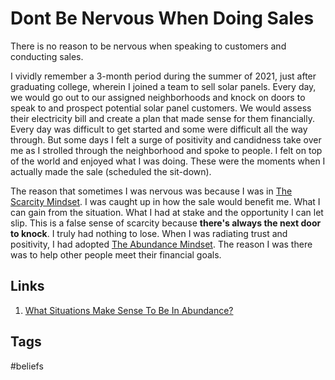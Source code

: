 # Dont Be Nervous When Doing Sales

There is no reason to be nervous when speaking to customers and conducting sales.  

I vividly remember a 3-month period during the summer of 2021, just after graduating college, wherein I joined a team to sell solar panels. Every day, we would go out to our assigned neighborhoods and knock on doors to speak to and prospect potential solar panel customers. We would assess their electricity bill and create a plan that made sense for them financially. Every day was difficult to get started and some were difficult all the way through. But some days I felt a surge of positivity and candidness take over me as I strolled through the neighborhood and spoke to people. I felt on top of the world and enjoyed what I was doing. These were the moments when I actually made the sale (scheduled the sit-down).  

The reason that sometimes I was nervous was because I was in [The Scarcity Mindset](./202308040127). I was caught up in how the sale would benefit me. What I can gain from the situation. What I had at stake and the opportunity I can let slip. This is a false sense of scarcity because **there's always the next door to knock**. I truly had nothing to lose. When I was radiating trust and positivity, I had adopted [The Abundance Mindset](./202308040125). The reason I was there was to help other people meet their financial goals.  

## Links
1. [What Situations Make Sense To Be In Abundance?](./202308240205)

## Tags
#beliefs
